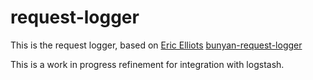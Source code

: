 # request-logger

This is the request logger, based on [Eric Elliots](https://github.com/ericelliott) [bunyan-request-logger](https://github.com/ericelliott/bunyan-request-logger)

This is a work in progress refinement for integration with logstash. 
